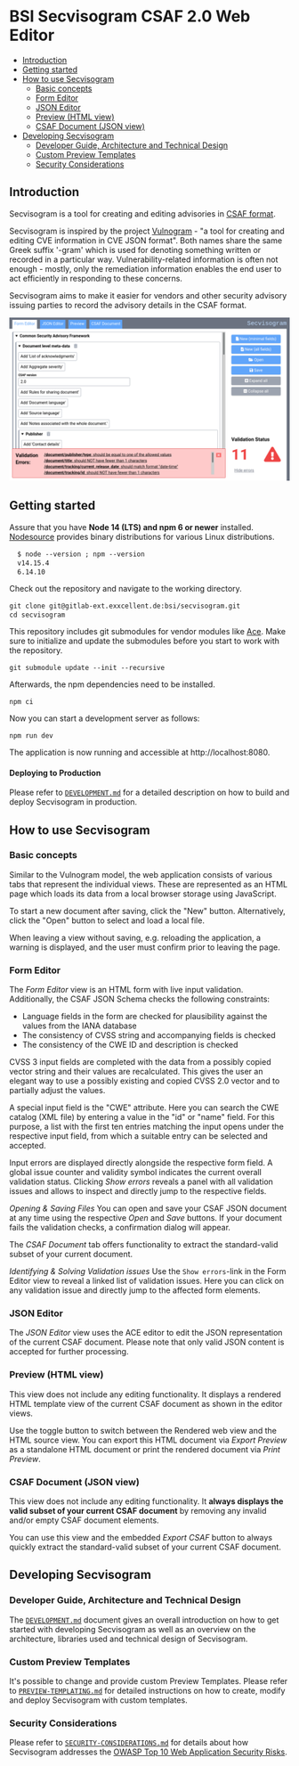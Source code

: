 # BSI Secvisogram CSAF 2.0 Web Editor

<!-- TOC depthFrom:2 depthTo:3 -->

- [Introduction](#introduction)
- [Getting started](#getting-started)
- [How to use Secvisogram](#how-to-use-secvisogram)
  - [Basic concepts](#basic-concepts)
  - [Form Editor](#form-editor)
  - [JSON Editor](#json-editor)
  - [Preview (HTML view)](#preview-html-view)
  - [CSAF Document (JSON view)](#csaf-document-json-view)
- [Developing Secvisogram](#developing-secvisogram)
  - [Developer Guide, Architecture and Technical Design](#developer-guide-architecture-and-technical-design)
  - [Custom Preview Templates](#custom-preview-templates)
  - [Security Considerations](#security-considerations)

<!-- /TOC -->

## Introduction

Secvisogram is a tool for creating and editing advisories in [CSAF format](https://github.com/oasis-tcs/csaf/blob/master/csaf_2.0/json_schema/csaf_json_schema.json).

Secvisogram is inspired by the project [Vulnogram](https://vulnogram.github.io/) - "a tool for creating and editing CVE information in CVE JSON format". Both names share the same Greek suffix '-gram' which is used for denoting something written or recorded in a particular way. Vulnerability-related information is often not enough - mostly, only the remediation information enables the end user to act efficiently in responding to these concerns.

Secvisogram aims to make it easier for vendors and other security advisory issuing parties to record the advisory details in the CSAF format.

![Secvisogram CSAF Editor Screenshot](README-screenshot.png)

## Getting started

Assure that you have **Node 14 (LTS) and npm 6 or newer** installed.
[Nodesource](https://github.com/nodesource/distributions/blob/master/README.md) provides binary distributions for various Linux distributions.

      $ node --version ; npm --version
      v14.15.4
      6.14.10

Check out the repository and navigate to the working directory.

    git clone git@gitlab-ext.exxcellent.de:bsi/secvisogram.git
    cd secvisogram

This repository includes git submodules for vendor modules like [Ace](https://ace.c9.io/). Make sure to initialize and update the submodules before you start to work with the repository.

    git submodule update --init --recursive

Afterwards, the npm dependencies need to be installed.

    npm ci

Now you can start a development server as follows:

    npm run dev

The application is now running and accessible at http://localhost:8080.

#### Deploying to Production

Please refer to [`DEVELOPMENT.md`](DEVELOPMENT.md) for a detailed description on how to build and deploy Secvisogram in production.

## How to use Secvisogram

### Basic concepts

Similar to the Vulnogram model, the web application consists of various tabs that represent the individual views. These are represented as an HTML page which loads its data from a local browser storage using JavaScript.

To start a new document after saving, click the "New" button. Alternatively, click the "Open" button to select and load a local file.

When leaving a view without saving, e.g. reloading the application, a warning is displayed, and the user must confirm prior to leaving the page.

### Form Editor

The _Form Editor_ view is an HTML form with live input validation. Additionally, the CSAF JSON Schema checks the following constraints:

- Language fields in the form are checked for plausibility against the values from the IANA database
- The consistency of CVSS string and accompanying fields is checked
- The consistency of the CWE ID and description is checked

CVSS 3 input fields are completed with the data from a possibly copied vector string and their values are recalculated. This gives the user an elegant way to use a possibly existing and copied CVSS 2.0 vector and to partially adjust the values.

A special input field is the "CWE" attribute. Here you can search the CWE catalog (XML file) by entering a value in the "id" or "name" field. For this purpose, a list with the first ten entries matching the input opens under the respective input field, from which a suitable entry can be selected and accepted.

Input errors are displayed directly alongside the respective form field. A global issue counter and validity symbol indicates the current overall validation status. Clicking _Show errors_ reveals a panel with all validation issues and allows to inspect and directly jump to the respective fields.

_Opening & Saving Files_
You can open and save your CSAF JSON document at any time using the respective _Open_ and _Save_ buttons. If your document fails the validation checks, a confirmation dialog will appear.

The _CSAF Document_ tab offers functionality to extract the standard-valid subset of your current document.

_Identifying & Solving Validation issues_
Use the `Show errors`-link in the Form Editor view to reveal a linked list of validation issues. Here you can click on any validation issue and directly jump to the affected form elements.

### JSON Editor

The _JSON Editor_ view uses the ACE editor to edit the JSON representation of the current CSAF document. Please note that only valid JSON content is accepted for further processing.

### Preview (HTML view)

This view does not include any editing functionality. It displays a rendered HTML template view of the current CSAF document as shown in the editor views.

Use the toggle button to switch between the Rendered web view and the HTML source view. You can export this HTML document via _Export Preview_ as a standalone HTML document or print the rendered document via _Print Preview_.

### CSAF Document (JSON view)

This view does not include any editing functionality. It **always displays the valid subset of your current CSAF document** by removing any invalid and/or empty CSAF document elements.

You can use this view and the embedded _Export CSAF_ button to always quickly extract the standard-valid subset of your current CSAF document.

## Developing Secvisogram

### Developer Guide, Architecture and Technical Design

The [`DEVELOPMENT.md`](DEVELOPMENT.md) document gives an overall introduction on how to get started with developing Secvisogram as well as an overview on the architecture, libraries used and technical design of Secvisogram.

### Custom Preview Templates

It's possible to change and provide custom Preview Templates. Please refer to [`PREVIEW-TEMPLATING.md`](PREVIEW-TEMPLATING.md) for detailed instructions on how to create, modify and deploy Secvisogram with custom templates.

### Security Considerations

Please refer to [`SECURITY-CONSIDERATIONS.md`](SECURITY-CONSIDERATIONS.md) for details about how Secvisogram addresses the [OWASP Top 10 Web Application Security Risks](https://owasp.org/www-project-top-ten/).
